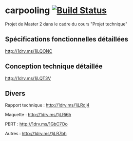 # carpooling [![Build Status](https://travis-ci.org/Kawada/carpooling.svg?branch=master)](https://travis-ci.org/Kawada/carpooling)
Projet de Master 2 dans le cadre du cours "Projet technique"

## Spécifications fonctionnelles détaillées
http://1drv.ms/1jLQONC

## Conception technique détaillée
http://1drv.ms/1jLQT3V

## Divers
Rapport technique : http://1drv.ms/1jLRdj4

Maquette : http://1drv.ms/1jLRi6h

PERT : http://1drv.ms/1GbC7Oo

Autres : http://1drv.ms/1jLR7bh
